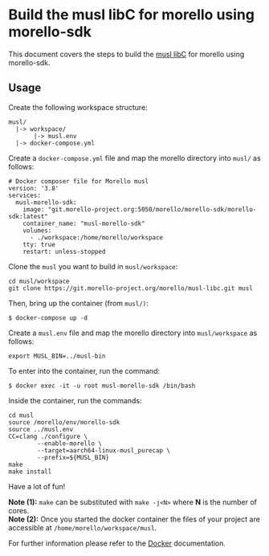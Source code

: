 # Build the musl libC for morello using morello-sdk

This document covers the steps to build the [musl libC](https://git.morello-project.org/morello/musl-libc) for morello using morello-sdk.

## Usage

Create the following workspace structure:

```
musl/
  |-> workspace/
       |-> musl.env
  |-> docker-compose.yml
```

Create a `docker-compose.yml` file and map the morello directory into `musl/` as follows:

```
# Docker composer file for Morello musl
version: '3.8'
services:
  musl-morello-sdk:
    image: "git.morello-project.org:5050/morello/morello-sdk/morello-sdk:latest"
    container_name: "musl-morello-sdk"
    volumes:
      - ./workspace:/home/morello/workspace
    tty: true
    restart: unless-stopped
```

Clone the `musl` you want to build in `musl/workspace`:
```
cd musl/workspace
git clone https://git.morello-project.org/morello/musl-libc.git musl
```

Then, bring up the container (from `musl/)`:
```
$ docker-compose up -d
```

Create a `musl.env` file and map the morello directory into `musl/workspace` as follows:

```
export MUSL_BIN=../musl-bin
```

To enter into the container, run the command:

```
$ docker exec -it -u root musl-morello-sdk /bin/bash
```

Inside the container, run the commands:
```
cd musl
source /morello/env/morello-sdk
source ../musl.env
CC=clang ./configure \
		--enable-morello \
		--target=aarch64-linux-musl_purecap \
		--prefix=${MUSL_BIN}
make
make install
```

Have a lot of fun!

**Note (1):** `make` can be substituted with `make -j<N>` where **N** is the number of cores.  
**Note (2):** Once you started the docker container the files of your project are accessible at `/home/morello/workspace/musl`.

For further information please refer to the [Docker](https://docs.docker.com/) documentation.
